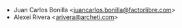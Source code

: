 - Juan Carlos Bonilla \<<juancarlos.bonilla@factorlibre.com>\>
- Alexei Rivera \<<arivera@archeti.com>\>
